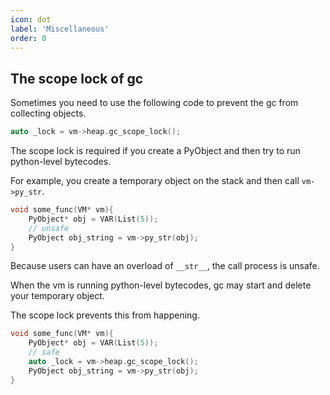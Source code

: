 ```yaml
---
icon: dot
label: 'Miscellaneous'
order: 0
---
```


## The scope lock of gc

Sometimes you need to use the following code to prevent the gc from collecting objects.

```cpp
auto _lock = vm->heap.gc_scope_lock();
```

The scope lock is required if you create a PyObject and then try to run python-level bytecodes.

For example, you create a temporary object on the stack and then call `vm->py_str`.

```cpp
void some_func(VM* vm){
    PyObject* obj = VAR(List(5));
    // unsafe
    PyObject obj_string = vm->py_str(obj);
}
```

Because users can have an overload of `__str__`, the call process is unsafe.

When the vm is running python-level bytecodes, gc may start and delete your temporary object.

The scope lock prevents this from happening.

```cpp
void some_func(VM* vm){
    PyObject* obj = VAR(List(5));
    // safe
    auto _lock = vm->heap.gc_scope_lock();
    PyObject obj_string = vm->py_str(obj);
}
```
